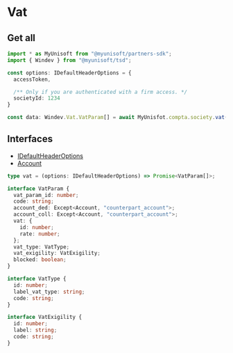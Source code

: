 # Vat

## Get all
```ts
import * as MyUnisoft from "@myunisoft/partners-sdk";
import { Windev } from "@myunisoft/tsd";

const options: IDefaultHeaderOptions = {
  accessToken,

  /** Only if you are authenticated with a firm access. */
  societyId: 1234
}

const data: Windev.Vat.VatParam[] = await MyUnisfot.compta.society.vat(options);
```

## Interfaces
- [IDefaultHeaderOptions](../../../interfaces/common.md)
- [Account](../../../interfaces/common.md)

```ts
type vat = (options: IDefaultHeaderOptions) => Promise<VatParam[]>;

interface VatParam { 
  vat_param_id: number;
  code: string;
  account_ded: Except<Account, "counterpart_account">;
  account_coll: Except<Account, "counterpart_account">;
  vat: {
    id: number;
    rate: number;
  };
  vat_type: VatType;
  vat_exigility: VatExigility;
  blocked: boolean;
}

interface VatType {
  id: number;
  label_vat_type: string;
  code: string;
}

interface VatExigility {
  id: number;
  label: string;
  code: string;
}
```
